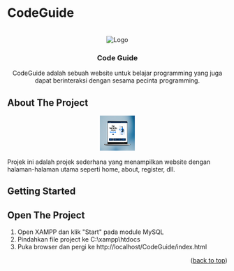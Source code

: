 # CodeGuide
<!-- PROJECT LOGO -->
<br />
<div align="center">
  <img src="images/logo.png" alt="Logo" width="80" height="80">
  
  <h3 align="center">Code Guide</h3>

  <p align="center">
   CodeGuide adalah sebuah website untuk belajar programming yang juga dapat berinteraksi dengan sesama pecinta programming.
    <br />
  </p>
</div>

<!-- ABOUT THE PROJECT -->
## About The Project

<div align="center">
  <img src="images/ui.png" alt="ui" width="80" height="80">
</div>

Projek ini adalah projek sederhana yang menampilkan website dengan halaman-halaman utama seperti home, about, register, dll.

<!-- GETTING STARTED -->
## Getting Started

## Open The Project
1. Open XAMPP dan klik "Start" pada module MySQL
2. Pindahkan file project ke C:\xampp\htdocs
3. Puka browser dan pergi ke http://localhost/CodeGuide/index.html
   
<p align="right">(<a href="#readme-top">back to top</a>)</p>
